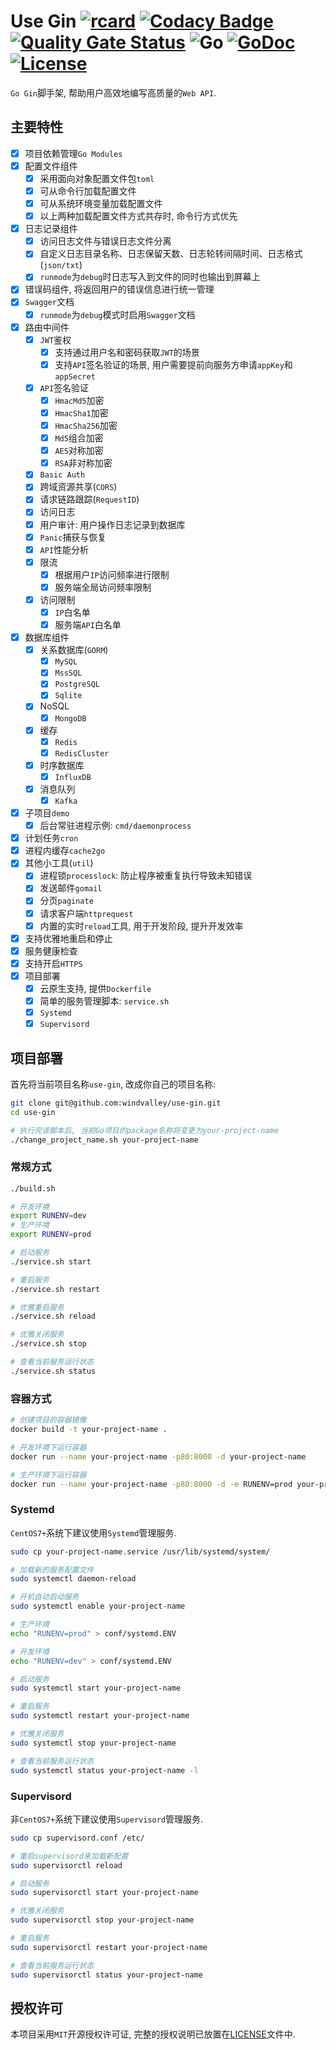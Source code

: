 # Use Gin [![rcard](https://goreportcard.com/badge/github.com/windvalley/use-gin)](https://goreportcard.com/report/github.com/windvalley/use-gin) [![Codacy Badge](https://app.codacy.com/project/badge/Grade/38d3eff769c14fecb01e91160e143727)](https://www.codacy.com/manual/windvalley/use-gin?utm_source=github.com&amp;utm_medium=referral&amp;utm_content=windvalley/use-gin&amp;utm_campaign=Badge_Grade) [![Quality Gate Status](https://sonarcloud.io/api/project_badges/measure?project=windvalley_use-gin&metric=alert_status)](https://sonarcloud.io/dashboard?id=windvalley_use-gin) ![Go](https://github.com/windvalley/use-gin/workflows/Go/badge.svg) [![GoDoc](http://img.shields.io/badge/go-documentation-blue.svg?style=flat-square)](https://godoc.org/github.com/windvalley/use-gin) [![License](http://img.shields.io/badge/license-mit-blue.svg?style=flat-square)](LICENSE)

`Go Gin`脚手架, 帮助用户高效地编写高质量的`Web API`.

## 主要特性

- [x] 项目依赖管理`Go Modules`
- [x] 配置文件组件
  - [x] 采用面向对象配置文件包`toml`
  - [x] 可从命令行加载配置文件
  - [x] 可从系统环境变量加载配置文件
  - [x] 以上两种加载配置文件方式共存时, 命令行方式优先
- [x] 日志记录组件
  - [x] 访问日志文件与错误日志文件分离
  - [x] 自定义日志目录名称、日志保留天数、日志轮转间隔时间、日志格式(`json/txt`)
  - [x] `runmode`为`debug`时日志写入到文件的同时也输出到屏幕上
- [x] 错误码组件, 将返回用户的错误信息进行统一管理
- [x] `Swagger`文档
  - [x] `runmode`为`debug`模式时启用`Swagger`文档
- [x] 路由中间件
  - [x] `JWT`鉴权
    - [x] 支持通过用户名和密码获取`JWT`的场景
    - [x] 支持`API`签名验证的场景, 用户需要提前向服务方申请`appKey`和`appSecret`
  - [x] `API`签名验证
    - [x] `HmacMd5`加密
    - [x] `HmacSha1`加密
    - [x] `HmacSha256`加密
    - [x] `Md5`组合加密
    - [x] `AES`对称加密
    - [x] `RSA`非对称加密
  - [x] `Basic Auth`
  - [x] 跨域资源共享(`CORS`)
  - [x] 请求链路跟踪(`RequestID`)
  - [x] 访问日志
  - [x] 用户审计: 用户操作日志记录到数据库
  - [x] `Panic`捕获与恢复
  - [x] `API`性能分析
  - [x] 限流
    - [x] 根据用户`IP`访问频率进行限制
    - [x] 服务端全局访问频率限制
  - [x] 访问限制
    - [x] `IP`白名单
    - [x] 服务端`API`白名单
- [x] 数据库组件
  - [x] 关系数据库(`GORM`)
    - [x] `MySQL`
    - [x] `MssSQL`
    - [x] `PostgreSQL`
    - [x] `Sqlite`
  - [x] NoSQL
    - [x] `MongoDB`
  - [x] 缓存
    - [x] `Redis`
    - [x] `RedisCluster`
  - [x] 时序数据库
    - [x] `InfluxDB`
  - [x] 消息队列
    - [x] `Kafka`
- [x] 子项目`demo`
  - [x] 后台常驻进程示例: `cmd/daemonprocess`
- [x] 计划任务`cron`
- [x] 进程内缓存`cache2go`
- [x] 其他小工具(`util`)
  - [x] 进程锁`processlock`: 防止程序被重复执行导致未知错误
  - [x] 发送邮件`gomail`
  - [x] 分页`paginate`
  - [x] 请求客户端`httprequest`
  - [x] 内置的实时`reload`工具, 用于开发阶段, 提升开发效率
- [x] 支持优雅地重启和停止
- [x] 服务健康检查
- [x] 支持开启`HTTPS`
- [x] 项目部署
  - [x] 云原生支持, 提供`Dockerfile`
  - [x] 简单的服务管理脚本: `service.sh`
  - [x] `Systemd`
  - [x] `Supervisord`

## 项目部署

首先将当前项目名称`use-gin`, 改成你自己的项目名称:

```bash
git clone git@github.com:windvalley/use-gin.git
cd use-gin

# 执行完该脚本后, 当前Go项目的package名称将变更为your-project-name
./change_project_name.sh your-project-name
```

### 常规方式

```bash
./build.sh

# 开发环境
export RUNENV=dev
# 生产环境
export RUNENV=prod

# 启动服务
./service.sh start

# 重启服务
./service.sh restart

# 优雅重启服务
./service.sh reload

# 优雅关闭服务
./service.sh stop

# 查看当前服务运行状态
./service.sh status
```

### 容器方式

```bash
# 创建项目的容器镜像
docker build -t your-project-name .

# 开发环境下运行容器
docker run --name your-project-name -p80:8000 -d your-project-name

# 生产环境下运行容器
docker run --name your-project-name -p80:8000 -d -e RUNENV=prod your-project-name
```

### Systemd

`CentOS7+`系统下建议使用`Systemd`管理服务.

```bash
sudo cp your-project-name.service /usr/lib/systemd/system/

# 加载新的服务配置文件
sudo systemctl daemon-reload

# 开机自动启动服务
sudo systemctl enable your-project-name

# 生产环境
echo "RUNENV=prod" > conf/systemd.ENV

# 开发环境
echo "RUNENV=dev" > conf/systemd.ENV

# 启动服务
sudo systemctl start your-project-name

# 重启服务
sudo systemctl restart your-project-name

# 优雅关闭服务
sudo systemctl stop your-project-name

# 查看当前服务运行状态
sudo systemctl status your-project-name -l
```

### Supervisord

非`CentOS7+`系统下建议使用`Supervisord`管理服务.

```bash
sudo cp supervisord.conf /etc/

# 重启supervisord来加载新配置
sudo supervisorctl reload

# 启动服务
sudo supervisorctl start your-project-name

# 优雅关闭服务
sudo supervisorctl stop your-project-name

# 重启服务
sudo supervisorctl restart your-project-name

# 查看当前服务运行状态
sudo supervisorctl status your-project-name
```

## 授权许可

本项目采用`MIT`开源授权许可证, 完整的授权说明已放置在[LICENSE](LICENSE)文件中.

